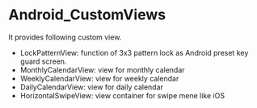 # Android_CustomViews
It provides following custom view.
* LockPatternView: function of 3x3 pattern lock as Android preset key guard screen.
* MonthlyCalendarView: view for monthly calendar
* WeeklyCalendarView: view for weekly calendar
* DailyCalendarView: view for daily calendar
* HorizontalSwipeView: view container for swipe mene like iOS
